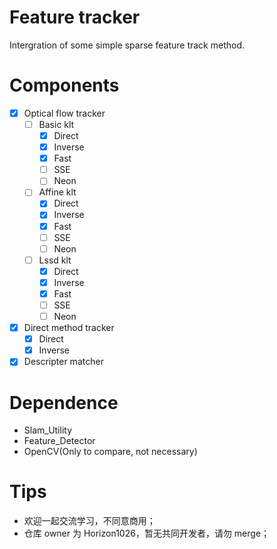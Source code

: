 # Feature tracker
Intergration of some simple sparse feature track method.

# Components
- [x] Optical flow tracker
  - [ ] Basic klt
    - [x] Direct
    - [x] Inverse
    - [x] Fast
    - [ ] SSE
    - [ ] Neon
  - [ ] Affine klt
    - [x] Direct
    - [x] Inverse
    - [x] Fast
    - [ ] SSE
    - [ ] Neon
  - [ ] Lssd klt
    - [x] Direct
    - [x] Inverse
    - [x] Fast
    - [ ] SSE
    - [ ] Neon
- [x] Direct method tracker
  - [x] Direct
  - [x] Inverse
- [x] Descripter matcher

# Dependence
- Slam_Utility
- Feature_Detector
- OpenCV(Only to compare, not necessary)

# Tips
- 欢迎一起交流学习，不同意商用；
- 仓库 owner 为 Horizon1026，暂无共同开发者，请勿 merge；
